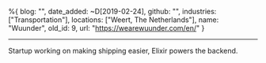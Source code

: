 %{
  blog: "",
  date_added: ~D[2019-02-24],
  github: "",
  industries: ["Transportation"],
  locations: ["Weert, The Netherlands"],
  name: "Wuunder",
  old_id: 9,
  url: "https://wearewuunder.com/en/"
}

---

Startup working on making shipping easier, Elixir powers the backend.
